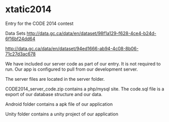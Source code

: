 xtatic2014
==========

Entry for the CODE 2014 contest

Data Sets
http://data.gc.ca/data/en/dataset/98f1a129-f628-4ce4-b24d-6f16bf24dd64

http://data.gc.ca/data/en/dataset/94ed1666-ab94-4c08-8b06-71c27d3ac678


We have included our server code as part of our entry. It is not required to run.
Our app is configured to pull from our development server.

The server files are located in the server folder.

CODE2014_server_code.zip contains a php/mysql site.
The code.sql file is a export of our database structure and our data.

Android folder contains a apk file of our application

Unity folder contains a unity project of our application

